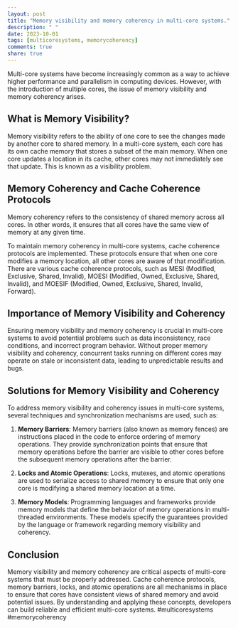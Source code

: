 ```yaml
---
layout: post
title: "Memory visibility and memory coherency in multi-core systems."
description: " "
date: 2023-10-01
tags: [multicoresystems, memorycoherency]
comments: true
share: true
---
```


Multi-core systems have become increasingly common as a way to achieve higher performance and parallelism in computing devices. However, with the introduction of multiple cores, the issue of memory visibility and memory coherency arises.

## What is Memory Visibility?

Memory visibility refers to the ability of one core to see the changes made by another core to shared memory. In a multi-core system, each core has its own cache memory that stores a subset of the main memory. When one core updates a location in its cache, other cores may not immediately see that update. This is known as a visibility problem.

## Memory Coherency and Cache Coherence Protocols

Memory coherency refers to the consistency of shared memory across all cores. In other words, it ensures that all cores have the same view of memory at any given time.

To maintain memory coherency in multi-core systems, cache coherence protocols are implemented. These protocols ensure that when one core modifies a memory location, all other cores are aware of that modification. There are various cache coherence protocols, such as MESI (Modified, Exclusive, Shared, Invalid), MOESI (Modified, Owned, Exclusive, Shared, Invalid), and MOESIF (Modified, Owned, Exclusive, Shared, Invalid, Forward).

## Importance of Memory Visibility and Coherency

Ensuring memory visibility and memory coherency is crucial in multi-core systems to avoid potential problems such as data inconsistency, race conditions, and incorrect program behavior. Without proper memory visibility and coherency, concurrent tasks running on different cores may operate on stale or inconsistent data, leading to unpredictable results and bugs.

## Solutions for Memory Visibility and Coherency

To address memory visibility and coherency issues in multi-core systems, several techniques and synchronization mechanisms are used, such as:

1. **Memory Barriers**: Memory barriers (also known as memory fences) are instructions placed in the code to enforce ordering of memory operations. They provide synchronization points that ensure that memory operations before the barrier are visible to other cores before the subsequent memory operations after the barrier.

2. **Locks and Atomic Operations**: Locks, mutexes, and atomic operations are used to serialize access to shared memory to ensure that only one core is modifying a shared memory location at a time.

3. **Memory Models**: Programming languages and frameworks provide memory models that define the behavior of memory operations in multi-threaded environments. These models specify the guarantees provided by the language or framework regarding memory visibility and coherency.

## Conclusion

Memory visibility and memory coherency are critical aspects of multi-core systems that must be properly addressed. Cache coherence protocols, memory barriers, locks, and atomic operations are all mechanisms in place to ensure that cores have consistent views of shared memory and avoid potential issues. By understanding and applying these concepts, developers can build reliable and efficient multi-core systems. #multicoresystems #memorycoherency